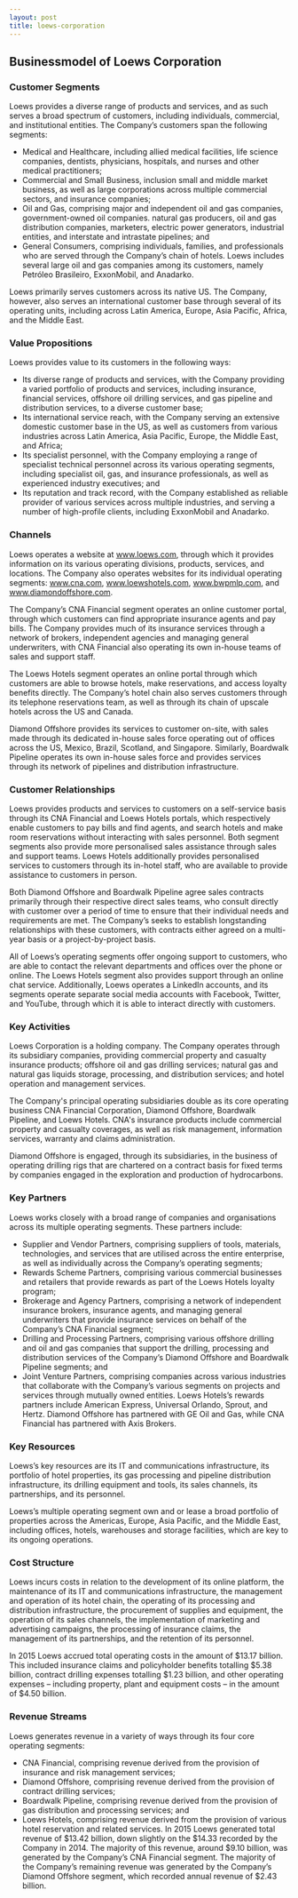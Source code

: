 ```yaml
---
layout: post
title: loews-corporation
---
```


Businessmodel of Loews Corporation
-----------------------------------

### Customer Segments

Loews provides a diverse range of products and services, and as such serves a broad spectrum of customers, including individuals, commercial, and institutional entities. The Company’s customers span the following segments:

 * Medical and Healthcare, including allied medical facilities, life science companies, dentists, physicians, hospitals, and nurses and other medical practitioners;
* Commercial and Small Business, inclusion small and middle market business, as well as large corporations across multiple commercial sectors, and insurance companies;
* Oil and Gas, comprising major and independent oil and gas companies, government-owned oil companies. natural gas producers, oil and gas distribution companies, marketers, electric power generators, industrial entities, and interstate and intrastate pipelines; and
* General Consumers, comprising individuals, families, and professionals who are served through the Company’s chain of hotels.
 Loews includes several large oil and gas companies among its customers, namely Petróleo Brasileiro, ExxonMobil, and Anadarko.

Loews primarily serves customers across its native US. The Company, however, also serves an international customer base through several of its operating units, including across Latin America, Europe, Asia Pacific, Africa, and the Middle East.

### Value Propositions

Loews provides value to its customers in the following ways:

 * Its diverse range of products and services, with the Company providing a varied portfolio of products and services, including insurance, financial services, offshore oil drilling services, and gas pipeline and distribution services, to a diverse customer base;
* Its international service reach, with the Company serving an extensive domestic customer base in the US, as well as customers from various industries across Latin America, Asia Pacific, Europe, the Middle East, and Africa;
* Its specialist personnel, with the Company employing a range of specialist technical personnel across its various operating segments, including specialist oil, gas, and insurance professionals, as well as experienced industry executives; and
* Its reputation and track record, with the Company established as reliable provider of various services across multiple industries, and serving a number of high-profile clients, including ExxonMobil and Anadarko.
 ### Channels

Loews operates a website at www.loews.com, through which it provides information on its various operating divisions, products, services, and locations. The Company also operates websites for its individual operating segments: www.cna.com, www.loewshotels.com, www.bwpmlp.com, and www.diamondoffshore.com.

The Company’s CNA Financial segment operates an online customer portal, through which customers can find appropriate insurance agents and pay bills. The Company provides much of its insurance services through a network of brokers, independent agencies and managing general underwriters, with CNA Financial also operating its own in-house teams of sales and support staff.

The Loews Hotels segment operates an online portal through which customers are able to browse hotels, make reservations, and access loyalty benefits directly. The Company’s hotel chain also serves customers through its telephone reservations team, as well as through its chain of upscale hotels across the US and Canada.

Diamond Offshore provides its services to customer on-site, with sales made through its dedicated in-house sales force operating out of offices across the US, Mexico, Brazil, Scotland, and Singapore. Similarly, Boardwalk Pipeline operates its own in-house sales force and provides services through its network of pipelines and distribution infrastructure.

### Customer Relationships

Loews provides products and services to customers on a self-service basis through its CNA Financial and Loews Hotels portals, which respectively enable customers to pay bills and find agents, and search hotels and make room reservations without interacting with sales personnel. Both segment segments also provide more personalised sales assistance through sales and support teams. Loews Hotels additionally provides personalised services to customers through its in-hotel staff, who are available to provide assistance to customers in person.

Both Diamond Offshore and Boardwalk Pipeline agree sales contracts primarily through their respective direct sales teams, who consult directly with customer over a period of time to ensure that their individual needs and requirements are met. The Company’s seeks to establish longstanding relationships with these customers, with contracts either agreed on a multi-year basis or a project-by-project basis.

All of Loews’s operating segments offer ongoing support to customers, who are able to contact the relevant departments and offices over the phone or online. The Loews Hotels segment also provides support through an online chat service. Additionally, Loews operates a LinkedIn accounts, and its segments operate separate social media accounts with Facebook, Twitter, and YouTube, through which it is able to interact directly with customers.

### Key Activities

Loews Corporation is a holding company. The Company operates through its subsidiary companies, providing commercial property and casualty insurance products; offshore oil and gas drilling services; natural gas and natural gas liquids storage, processing, and distribution services; and hotel operation and management services.

The Company's principal operating subsidiaries double as its core operating business CNA Financial Corporation, Diamond Offshore, Boardwalk Pipeline, and Loews Hotels. CNA's insurance products include commercial property and casualty coverages, as well as risk management, information services, warranty and claims administration.

Diamond Offshore is engaged, through its subsidiaries, in the business of operating drilling rigs that are chartered on a contract basis for fixed terms by companies engaged in the exploration and production of hydrocarbons.

### Key Partners

Loews works closely with a broad range of companies and organisations across its multiple operating segments. These partners include:

 * Supplier and Vendor Partners, comprising suppliers of tools, materials, technologies, and services that are utilised across the entire enterprise, as well as individually across the Company’s operating segments;
* Rewards Scheme Partners, comprising various commercial businesses and retailers that provide rewards as part of the Loews Hotels loyalty program;
* Brokerage and Agency Partners, comprising a network of independent insurance brokers, insurance agents, and managing general underwriters that provide insurance services on behalf of the Company’s CNA Financial segment;
* Drilling and Processing Partners, comprising various offshore drilling and oil and gas companies that support the drilling, processing and distribution services of the Company’s Diamond Offshore and Boardwalk Pipeline segments; and
* Joint Venture Partners, comprising companies across various industries that collaborate with the Company’s various segments on projects and services through mutually owned entities.
 Loews Hotels’s rewards partners include American Express, Universal Orlando, Sprout, and Hertz. Diamond Offshore has partnered with GE Oil and Gas, while CNA Financial has partnered with Axis Brokers.

### Key Resources

Loews’s key resources are its IT and communications infrastructure, its portfolio of hotel properties, its gas processing and pipeline distribution infrastructure, its drilling equipment and tools, its sales channels, its partnerships, and its personnel.

Loews’s multiple operating segment own and or lease a broad portfolio of properties across the Americas, Europe, Asia Pacific, and the Middle East, including offices, hotels, warehouses and storage facilities, which are key to its ongoing operations.

### Cost Structure

Loews incurs costs in relation to the development of its online platform, the maintenance of its IT and communications infrastructure, the management and operation of its hotel chain, the operating of its processing and distribution infrastructure, the procurement of supplies and equipment, the operation of its sales channels, the implementation of marketing and advertising campaigns, the processing of insurance claims, the management of its partnerships, and the retention of its personnel.

In 2015 Loews accrued total operating costs in the amount of $13.17 billion. This included insurance claims and policyholder benefits totalling $5.38 billion, contract drilling expenses totalling $1.23 billion, and other operating expenses – including property, plant and equipment costs – in the amount of $4.50 billion.

### Revenue Streams

Loews generates revenue in a variety of ways through its four core operating segments:

 * CNA Financial, comprising revenue derived from the provision of insurance and risk management services;
* Diamond Offshore, comprising revenue derived from the provision of contract drilling services;
* Boardwalk Pipeline, comprising revenue derived from the provision of gas distribution and processing services; and
* Loews Hotels, comprising revenue derived from the provision of various hotel reservation and related services.
 In 2015 Loews generated total revenue of $13.42 billion, down slightly on the $14.33 recorded by the Company in 2014. The majority of this revenue, around $9.10 billion, was generated by the Company’s CNA Financial segment. The majority of the Company’s remaining revenue was generated by the Company’s Diamond Offshore segment, which recorded annual revenue of $2.43 billion.
